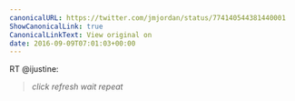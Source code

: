 ```yaml
---
canonicalURL: https://twitter.com/jmjordan/status/774140544381440001
ShowCanonicalLink: true
CanonicalLinkText: View original on
date: 2016-09-09T07:01:03+00:00
---
```

RT @ijustine:
> *click*
> *refresh*
> *wait*
> *repeat*